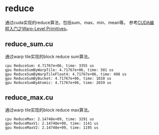 # reduce

通过cuda实现的reduce算法，包括sum、max、min、mean等。
参考[CUDA编程入门之Warp-Level Primitives](https://zhuanlan.zhihu.com/p/572820783)。

## reduce_sum.cu

通过warp tile实现的block reduce sum算法。
```
cpu ReduceSum: 4.71767e+06, time: 3355 us
gpu ReduceSumByWarpTile: 4.71767e+06, time: 501 us
gpu ReduceSumByWarpTileFloat4: 4.71767e+06, time: 498 us
gpu ReduceSumByBucket: 4.71767e+06, time: 1010 us
gpu ReduceSumByAtomic: 4.71767e+06, time: 2659 us
```

## reduce_max.cu

通过warp tile实现的block reduce max算法。
```
cpu ReduceMax: 2.14748e+09, time: 3291 us
gpu ReduceMaxV1: 2.14748e+09, time: 1141 us
gpu ReduceMaxV2: 2.14748e+09, time: 1195 us
```